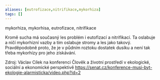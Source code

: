 ```yaml
---
aliases: [eutrofizace,nitrifikace,mykorhiza]
tags: []
---
```

mykorhiza, mykorhisa, eutrofizace, nitrifikace

Kromě sucha má současný les problém i eutofizací a nitrifikací. Ta oslabuje a ničí mykorhizní vazby a tím oslabuje stromy a les jako takový.
Pravděpodobně proto, že je v půdním roztoku dostatek dusíku a není tak třeba mykorhízy pro jeho získávání.

Zdroj: Václav Cílek na konferenci Člověk a životní prostředí v ekologické, sociální a ekonomické perspektivě
https://senat.cz/konference-musi-byt-ekologie-alarmisticka/video.php?id=2